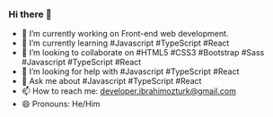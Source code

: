 ### Hi there 👋

<!--
**dev-ibrahimozturk/dev-ibrahimozturk** is a ✨ _special_ ✨ repository because its `README.md` (this file) appears on your GitHub profile.

Here are some ideas to get you started: -->

- 🔭 I’m currently working on Front-end web development.
- 🌱 I’m currently learning #Javascript #TypeScript #React
- 👯 I’m looking to collaborate on #HTML5 #CSS3 #Bootstrap #Sass #Javascript #TypeScript #React
- 🤔 I’m looking for help with #Javascript #TypeScript #React 
- 💬 Ask me about #Javascript #TypeScript #React
- 📫 How to reach me: developer.ibrahimozturk@gmail.com
- 😄 Pronouns: He/Him

